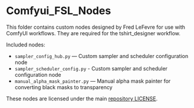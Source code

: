 # Comfyui_FSL_Nodes

This folder contains custom nodes designed by Fred LeFevre for use with ComfyUI workflows.  They are required for the tshirt_designer workflow.

Included nodes:
- `sampler_config_hub.py` — Custom sampler and scheduler configuration node
- `sampler_scheduler_config.py` - Custom sampler and scheduler configuration node
- `manual_alpha_mask_painter.py` — Manual alpha mask painter for converting black masks to transparency

These nodes are licensed under the main [repository LICENSE](../LICENSE).
